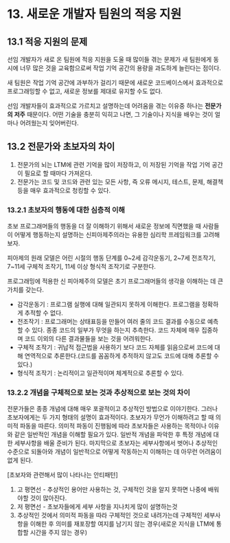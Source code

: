 # 13. 새로운 개발자 팀원의 적응 지원
## 13.1 적응 지원의 문제
선임 개발자가 새로 온 팀원에 적응 지원을 도울 때 많이들 겪는 문제가 새 팀원에게 동시에 너무 많은 것을 교육함으로써 작업 기억 공간의 용량을 과도하게 늘린다는 점이다.

새 팀원은 작업 기억 공간에 과부하가 걸리기 때문에 새로운 코드베이스에서 효과적으로 프로그래밍할 수 없고, 새로운 정보를 제대로 유지할 수도 없다.

선임 개발자들이 효과적으로 가르치고 설명하는데 어려움을 겪는 이유중 하나는 __전문가의 저주__ 때문이다. 어떤 기술을 충분히 익히고 나면, 그 기술이나 지식을 배우는 것이 얼마나 어려웠는지 잊어버린다.

## 13.2 전문가와 초보자의 차이
1. 전문가의 뇌는 LTM에 관련 기억을 많이 저장하고, 이 저장된 기억을 작업 기억 공간이 필요로 할 때마다 가져온다.
2. 전문가는 코드 및 코드와 관련 있는 모든 사항, 즉 오류 메시지, 테스트, 문제, 해결책 등을 매우 효과적으로 청킹할 수 있다.

### 13.2.1 초보자의 행동에 대한 심층적 이해
초보 프로그래머들의 행동을 더 잘 이해하기 위해서 새로운 정보에 직면했을 때 사람들이 어떻게 행동하는지 설명하는 신피아제주의라는 유용한 심리학 프레임워크를 고려해보자.

피아제의 원래 모델은 어린 시절의 행동 단계를 0~2세 감각운동기, 2~7세 전조작기, 7~11세 구체적 조작기, 11세 이상 형식적 조작기로 구분한다.

프로그래밍에 적용한 신 피아제주의 모델은 초기 프로그래머들의 생각을 이해하는 데 큰 가치를 갖는다.
* 감각운동기 : 프로그램 실행에 대해 일관되지 못하게 이해한다. 프로그램을 정확하게 추적할 수 없다.
* 전조작기 : 프로그래머는 상태표등을 만들어 여러 줄의 코드 결과를 수동으로 예측할 수 있다. 종종 코드의 일부가 무엇을 하는지 추측한다. 코드 자체에 매우 집중하며 코드 이외의 다른 결과물들을 보는 것을 어려워한다.
* 구체적 조작기 : 귀납적 접근법을 사용하기 보다 코드 자체를 읽음으로써 코드에 대해 연역적으로 추론한다.(코드를 꼼꼼하게 추적하지 않고도 코드에 대해 추론할 수 있다.) 
* 형식적 조작기 : 논리적이고 일관적이며 체계적으로 추론할 수 있다.

### 13.2.2 개념을 구체적으로 보는 것과 추상적으로 보는 것의 차이
전문가들은 종종 개념에 대해 매우 포괄적이고 추상적인 방법으로 이야기한다. 그러나 초보자에게는 두 가지 형태의 설명이 효과적이다. 초보자가 무언가 이해하려고 할 때 의미적 파동을 따른다. 의미적 파동이 진행됨에 따라 초보자들은 사용하는 목적이나 이유와 같은 일반적인 개념을 이해할 필요가 있다.
일반적 개념을 파악한 후 특정 개념에 대한 세부사항을 배울 준비가 된다. 마지막으로 초보자는 세부사항에서 벗어나 추상적인 수준으로 되돌아와 개념이 일반적으로 어떻게 작동하는지 이해하는 데 아무런 어려움이 없게 된다.

[초보자와 관련해서 많이 나타나는 안티패턴]
1. 고 평면선 - 추상적인 용어만 사용하는 것, 구체적인 것을 알지 못하면 나중에 배워야할 것이 많아진다.
2. 저 평면선 - 초보자들에게 세부 사항을 지나치게 많이 설명하는것
3. 추상적인 것에서 의미적 파동을 따라 구체적인 것으로 내려가는데 구체적인 세부사항을 이해한 후 의미를 재포장할 여지를 남기지 않는 경우(새로운 지식을 LTM에 통합할 시간을 주지 않는 경우)

